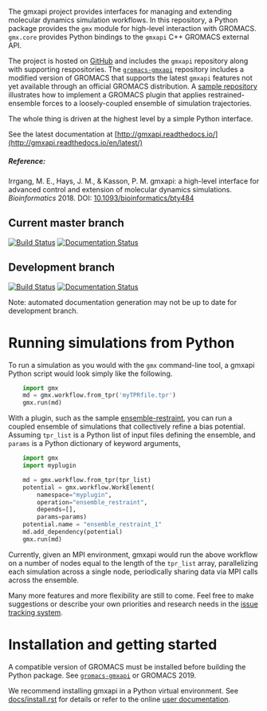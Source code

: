 The gmxapi project provides interfaces for managing and extending molecular
dynamics simulation workflows. In this repository, a Python package provides the 
`gmx` module for high-level  interaction with GROMACS. `gmx.core` provides 
Python bindings to the `gmxapi` C++ GROMACS external API.

The project is hosted on [GitHub](https://github.com/kassonlab/gmxapi) and 
includes the `gmxapi` repository along with supporting respositories. The 
[`gromacs-gmxapi`](https://github.com/kassonlab/gromacs-gmxapi) repository 
includes a modified version of GROMACS that supports the latest `gmxapi` 
features not yet available through an official GROMACS distribution. A 
[sample repository](https://github.com/kassonlab/sample_restraint) illustrates
how to implement a GROMACS plugin that applies restrained-ensemble forces
to a loosely-coupled ensemble of simulation trajectories.

The whole thing is driven at the highest level by a simple Python interface.

See the latest documentation at 
[http://gmxapi.readthedocs.io/](http://gmxapi.readthedocs.io/en/latest/)

##### Reference:
Irrgang, M. E., Hays, J. M., & Kasson, P. M.
gmxapi: a high-level interface for advanced control and extension of molecular dynamics simulations.
_Bioinformatics_ 2018.
DOI: [10.1093/bioinformatics/bty484](https://doi.org/10.1093/bioinformatics/bty484)
## Current master branch
[![Build Status](https://travis-ci.org/kassonlab/gmxapi.svg?branch=master)](https://travis-ci.org/kassonlab/gmxapi)
[![Documentation Status](https://readthedocs.org/projects/gmxapi/badge/?version=latest)](http://gmxapi.readthedocs.io/en/latest/?badge=latest)

## Development branch
[![Build Status](https://travis-ci.org/kassonlab/gmxapi.svg?branch=devel)](https://travis-ci.org/kassonlab/devel)
[![Documentation Status](https://readthedocs.org/projects/gmxapi/badge/?version=devel)](http://gmxapi.readthedocs.io/en/devel/?badge=latest)

Note: automated documentation generation may not be up to date for development branch.

# Running simulations from Python

To run a simulation as you would with the `gmx` command-line tool, a gmxapi
Python script would look simply like the following.

```py
    import gmx
    md = gmx.workflow.from_tpr('myTPRfile.tpr')
    gmx.run(md)
```

With a plugin, such as the sample [ensemble-restraint](https://github.com/kassonlab/sample_restraint), you can
run a coupled ensemble of simulations that collectively refine a bias potential.
Assuming `tpr_list` is a Python list of input files defining the ensemble, and
`params` is a Python dictionary of keyword arguments,

```py
    import gmx
    import myplugin

    md = gmx.workflow.from_tpr(tpr_list)
    potential = gmx.workflow.WorkElement(
        namespace="myplugin",
        operation="ensemble_restraint",
        depends=[],
        params=params)
    potential.name = "ensemble_restraint_1"
    md.add_dependency(potential)
	gmx.run(md)
```

Currently, given an MPI environment, gmxapi would run the above workflow on a
number of nodes equal to the length of the `tpr_list` array, parallelizing each
simulation across a single node, periodically sharing data via MPI calls across
the ensemble.

Many more features and more flexibility are still to come. Feel free to make
suggestions or describe your own  priorities and research needs in the 
[issue tracking system](https://github.com/kassonlab/gmxapi/issues).

# Installation and getting started

A compatible version of GROMACS must be installed before building the Python
package. See [`gromacs-gmxapi`](https://github.com/kassonlab/gromacs-gmxapi)
or GROMACS 2019.

We recommend installing gmxapi in a Python virtual environment. See [docs/install.rst](docs/install.rst) for details
or refer to the online [user documentation](http://gmxapi.readthedocs.io/).
